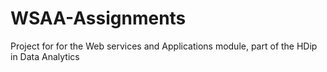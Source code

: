 # WSAA-Assignments
Project for for the Web services and Applications module, part of the HDip in Data Analytics